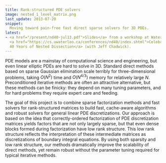 ```yaml
---
title: Rank-structured PDE solvers
image: nested_1_level_matrix.png
last_update: 2013-07-20
snippet:
  Moving toward pain-free fast direct sparse solvers for 3D PDEs.
latest:
- <a href="/present/nd40-jul13.pdf">Slides</a> from a workshop at Waterloo
  <a href="https://cs.uwaterloo.ca/conferences/nd40/index.shtml">Celebrating 
  40 Years of Nested Dissection</a> (with Jeff Chadwick).
---
```


PDE models are a mainstay of computational science and engineering,
but even linear elliptic PDEs are hard to solve in 3D.  Standard
direct methods based on sparse Gaussian elimination scale terribly for
three-dimensional problems, taking $O(N^2)$ time and $O(N^{4/3})$
memory for relatively large $N$.  Preconditioned iterative methods are
often an attractive alternative, but these methods can be finicky:
they depend on many tuning parameters, and for hard problems they
require expert care and feeding.

The goal of this project is to combine sparse factorization methods
and fast solvers for rank-structured matrices to build fast,
cache-aware algorithms and robust solvers for general linear PDE
discretizations.  Our approach is based on the idea that
correctly-ordered factorization of PDE discretization matrices yields
factors that are not only largely sparse, but that even dense blocks
formed during factorization have low rank structure.  This low rank
structure reflects the interpretation of these intermediate matrices
as discretizations of boundary integral equations.  By using both
sparsity and low rank structure, our methods dramatically improve the
scalability of direct methods, yet remain robust without the parameter
tuning required for typical iterative methods.
